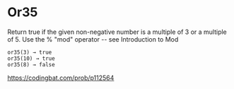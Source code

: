 # Or35

Return true if the given non-negative number is a multiple of 3 or a multiple of 5. Use the % "mod" operator -- see Introduction to Mod
```
or35(3) → true
or35(10) → true
or35(8) → false
```
https://codingbat.com/prob/p112564